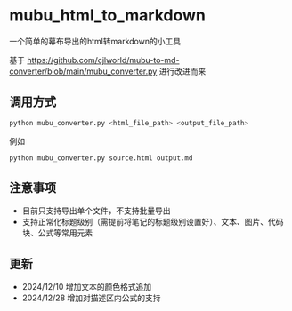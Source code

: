 # mubu_html_to_markdown

一个简单的幕布导出的html转markdown的小工具

基于 <https://github.com/cjlworld/mubu-to-md-converter/blob/main/mubu_converter.py> 进行改进而来

## 调用方式

```sh
python mubu_converter.py <html_file_path> <output_file_path>
```

例如
```sh
python mubu_converter.py source.html output.md
```

## 注意事项

- 目前只支持导出单个文件，不支持批量导出
- 支持正常化标题级别（需提前将笔记的标题级别设置好）、文本、图片、代码块、公式等常用元素
  
## 更新

- 2024/12/10 增加文本的颜色格式追加
- 2024/12/28 增加对描述区内公式的支持
